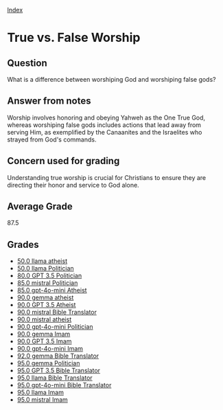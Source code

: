 
[Index](../../index.md)
# True vs. False Worship
## Question
What is a difference between worshiping God and worshiping false gods?

## Answer from notes
Worship involves honoring and obeying Yahweh as the One True God, whereas worshiping false gods includes actions that lead away from serving Him, as exemplified by the Canaanites and the Israelites who strayed from God's commands.

## Concern used for grading
Understanding true worship is crucial for Christians to ensure they are directing their honor and service to God alone.

## Average Grade
87.5

## Grades
 * [50.0 llama atheist](../answers/llama_atheist/True_vs._False_Worship.md)
 * [50.0 llama Politician](../answers/llama_Politician/True_vs._False_Worship.md)
 * [80.0 GPT 3.5 Politician](../answers/GPT_3.5_Politician/True_vs._False_Worship.md)
 * [85.0 mistral Politician](../answers/mistral_Politician/True_vs._False_Worship.md)
 * [85.0 gpt-4o-mini Atheist](../answers/gpt-4o-mini_Atheist/True_vs._False_Worship.md)
 * [90.0 gemma atheist](../answers/gemma_atheist/True_vs._False_Worship.md)
 * [90.0 GPT 3.5 Atheist](../answers/GPT_3.5_Atheist/True_vs._False_Worship.md)
 * [90.0 mistral Bible Translator](../answers/mistral_Bible_Translator/True_vs._False_Worship.md)
 * [90.0 mistral atheist](../answers/mistral_atheist/True_vs._False_Worship.md)
 * [90.0 gpt-4o-mini Politician](../answers/gpt-4o-mini_Politician/True_vs._False_Worship.md)
 * [90.0 gemma Imam](../answers/gemma_Imam/True_vs._False_Worship.md)
 * [90.0 GPT 3.5 Imam](../answers/GPT_3.5_Imam/True_vs._False_Worship.md)
 * [90.0 gpt-4o-mini Imam](../answers/gpt-4o-mini_Imam/True_vs._False_Worship.md)
 * [92.0 gemma Bible Translator](../answers/gemma_Bible_Translator/True_vs._False_Worship.md)
 * [95.0 gemma Politician](../answers/gemma_Politician/True_vs._False_Worship.md)
 * [95.0 GPT 3.5 Bible Translator](../answers/GPT_3.5_Bible_Translator/True_vs._False_Worship.md)
 * [95.0 llama Bible Translator](../answers/llama_Bible_Translator/True_vs._False_Worship.md)
 * [95.0 gpt-4o-mini Bible Translator](../answers/gpt-4o-mini_Bible_Translator/True_vs._False_Worship.md)
 * [95.0 llama Imam](../answers/llama_Imam/True_vs._False_Worship.md)
 * [95.0 mistral Imam](../answers/mistral_Imam/True_vs._False_Worship.md)
